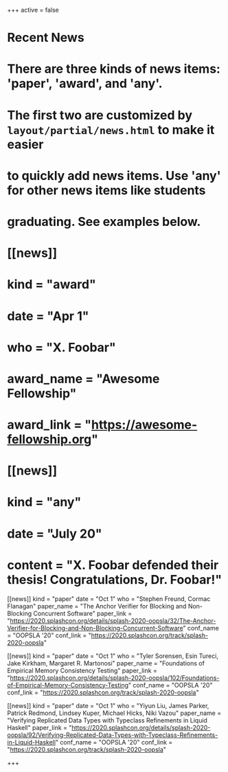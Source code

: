 +++
active = false

# Recent News
# There are three kinds of news items: 'paper', 'award', and 'any'.
# The first two are customized by `layout/partial/news.html` to make it easier
# to quickly add news items. Use 'any' for other news items like students
# graduating. See examples below.
#
# [[news]]
#   kind = "award"
#   date = "Apr 1"
#   who = "X. Foobar"
#   award_name = "Awesome Fellowship"
#   award_link = "https://awesome-fellowship.org"
# 
# [[news]]
#   kind = "any"
#   date = "July 20"
#   content = "X. Foobar defended their thesis!  Congratulations, Dr. Foobar!"
  
[[news]]
  kind = "paper"
  date = "Oct 1"
  who = "Stephen Freund, Cormac Flanagan"
  paper_name = "The Anchor Verifier for Blocking and Non-Blocking Concurrent Software"
  paper_link = "https://2020.splashcon.org/details/splash-2020-oopsla/32/The-Anchor-Verifier-for-Blocking-and-Non-Blocking-Concurrent-Software"
  conf_name = "OOPSLA '20"
  conf_link = "https://2020.splashcon.org/track/splash-2020-oopsla"

[[news]]
  kind = "paper"
  date = "Oct 1"
  who = "Tyler Sorensen, Esin Tureci, Jake Kirkham, Margaret R. Martonosi"
  paper_name = "Foundations of Empirical Memory Consistency Testing"
  paper_link = "https://2020.splashcon.org/details/splash-2020-oopsla/102/Foundations-of-Empirical-Memory-Consistency-Testing"
  conf_name = "OOPSLA '20"
  conf_link = "https://2020.splashcon.org/track/splash-2020-oopsla"
  
[[news]]
  kind = "paper"
  date = "Oct 1"
  who = "Yiyun Liu, James Parker, Patrick Redmond, Lindsey Kuper, Michael Hicks, Niki Vazou"
  paper_name = "Verifying Replicated Data Types with Typeclass Refinements in Liquid Haskell"
  paper_link = "https://2020.splashcon.org/details/splash-2020-oopsla/92/Verifying-Replicated-Data-Types-with-Typeclass-Refinements-in-Liquid-Haskell"
  conf_name = "OOPSLA '20"
  conf_link = "https://2020.splashcon.org/track/splash-2020-oopsla"

+++
